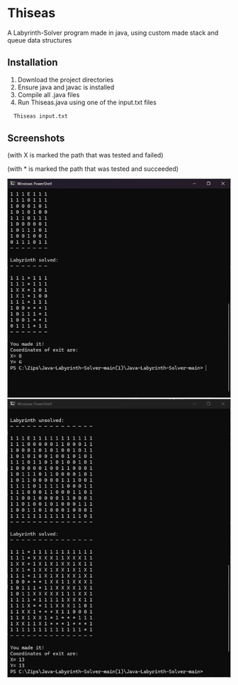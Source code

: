 # Thiseas

A Labyrinth-Solver program made in java, using custom made stack and queue data structures 


## Installation

1. Download the project directories
2. Ensure java and javac is installed
3. Compile all .java files
4. Run Thiseas.java using one of the input.txt files 

```bash
  Thiseas input.txt
```

## Screenshots

(with X is marked the path that was tested and failed)

(with * is marked the path that was tested and succeeded)
    
![Screenshot](img/Screenshot1.png)
![Screenshot](img/Screenshot2.png)

